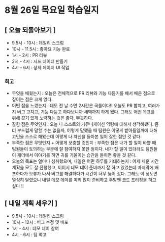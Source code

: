 # 8월 26일 목요일 학습일지

## [ 오늘 되돌아보기 ]

- 9.5시 - 10시 : 데일리 스크럼
- 10시 - 11.5시 : 좋아요 기능 완료
- 1시 - 2시 : PR 리뷰
- 2시 - 4시 : 시드 데이터 만들기
- 4시 - 6시 : 상세 페이지 UI 작업

### 회고

- 무엇을 배웠는지 : 오늘은 전체적으로 PR 리뷰와 기능 다듬기를 해서 배운 점으로 짚이는 점은 크게 없다.
- 어떤 점을 느꼈는지 : 데모 전 날 수면 2시간은 국룰이다!! 오늘도 PR 합치고, 여러가지 버그 고치고, 기능 다듬고 하다보니까 새벽까지 하게 됐다. 그래도 어떤 목표를 위해 끈기 있게 노력하는 것은 좋다. 뿌듯하다.
- 잘한 점은 무엇인지 : 오늘 나 스스로의 커뮤니케이션 역량에 대해서 생각해봤다. 좀 더 부드럽게 말할 수는 없을까, 이렇게 말했을 때 팀원은 어떻게 받아들일까에 대해 고민을 스스로 해봤는데 이렇게 나 자신을 돌아본 일이 잘한 점인 것 같다.
- 부족한 점은 무엇인지 + 어떻게 보충할 것인지 : 부족한 점은 내가 할 일이 바쁠 때 팀원들이 토의하는 부분에 잘 참여하지 못한 점이다. 내가 할 일이 있더라도 팀원들이 게더에서 이야기를 하면 귀를 기울이는 습관을 들이면 좋을 것 같다.
- 오늘의 목표는 얼마나 성취했으며, 내일은 어떤 하루를 기대하는지 : 어제 세운 시간 계획을 모두 잘 진행했고, 이어서 데모 데이 준비까지 잘 하고 있었는데 마지막에 배포하다가 오류가 나서 버그를 해결하다가 시간이 너무 늦어 잤다. 
그래도 이 정도면 열심히 달렸으니 내일 데모 데이를 미리 많이 준비하고 주말엔 코드 프리징을 하고 싶다 !!

## [ 내일 계획 세우기 ]

- 9.5시 - 10시 : 데일리 스크럼
- 10시 - 12시 : 버그 수정 및 배포
- 1시 - 4시 : 데모 데이 참여
- 4시 - 6시 : 팀 회고
